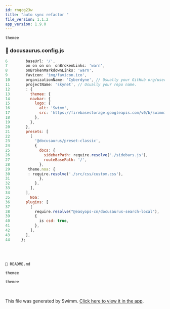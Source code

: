 ```yaml
---
id: rnqcg23w
title: "auto sync refactor "
file_version: 1.1.2
app_version: 1.9.0
---
```


`themee`<swm-token data-swm-token=":docusaurus.config.js:13:1:1:`    themee: { `"/>
<!-- NOTE-swimm-snippet: the lines below link your snippet to Swimm -->
### 📄 docusaurus.config.js
```javascript
6        baseUrl: '/',
7        on on on on  onBrokenLinks: 'warn',
8        onBrokenMarkdownLinks: 'warn',
9        favicon: 'img/favicon.ico',
10       organizationName: 'Cyberdyne', // Usually your GitHub org/user name.
11       projectName: 'skynet', // Usually your repo name.
12       : {
13         themee: { 
14         navbar: {
15           logo: {
16             alt: 'Swimm',
17             src: 'https://firebasestorage.googleapis.com/v0/b/swimmio/o/Docusaurus%2Flogo.png?alt=media&token=ec1e095a-5db5-4546-ae19-a2296fe2fb6e',
18           },
19         },
20       },
21       presets: [
22         [
23           '@docusaurus/preset-classic',
24           {
25             docs: {
26               sidebarPath: require.resolve('./sidebars.js'),
27               routeBasePath: '/',
28             },
29        theme.noa: {
30        : require.resolve('./src/css/custom.css'),
31             },
32           },
33         ],
34       ],
35         Noa: 
36       plugins: [
37         [
38           require.resolve("@easyops-cn/docusaurus-search-local"),
39           {
40             is csd: true,
41           },
42         ],
43       ],
44     };
```

<br/>

<br/>

`📄 README.md`

`themee`<swm-token data-swm-token=":docusaurus.config.js:13:1:1:`    themee: { `"/>

`themee`<swm-token data-swm-token=":docusaurus.config.js:13:1:1:`    themee: { `"/>

<br/>

This file was generated by Swimm. [Click here to view it in the app](http://localhost:5000/repos/Z2l0aHViJTNBJTNBTm9hUmVwbyUzQSUzQU5vYW96ZXI=/docs/rnqcg23w).
